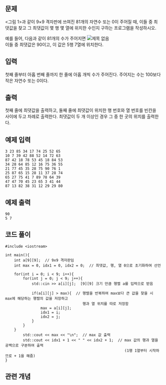 ## 문제 
<그림 1>과 같이 9×9 격자판에 쓰여진 81개의 자연수 또는 0이 주어질 때, 이들 중 최댓값을 찾고 그 최댓값이 몇 행 몇 열에 위치한 수인지 구하는 프로그램을 작성하시오.

예를 들어, 다음과 같이 81개의 수가 주어지면
![제목 없음](https://github.com/khw274/Coding-Test/assets/125671828/07d9f987-e70f-4ffb-8782-a598e206deac)  
이들 중 최댓값은 90이고, 이 값은 5행 7열에 위치한다.
## 입력
첫째 줄부터 아홉 번째 줄까지 한 줄에 아홉 개씩 수가 주어진다. 주어지는 수는 100보다 작은 자연수 또는 0이다.
## 출력
첫째 줄에 최댓값을 출력하고, 둘째 줄에 최댓값이 위치한 행 번호와 열 번호를 빈칸을 사이에 두고 차례로 출력한다. 최댓값이 두 개 이상인 경우 그 중 한 곳의 위치를 출력한다.
## 예제 입력 
```
3 23 85 34 17 74 25 52 65
10 7 39 42 88 52 14 72 63
87 42 18 78 53 45 18 84 53
34 28 64 85 12 16 75 36 55
21 77 45 35 28 75 90 76 1
25 87 65 15 28 11 37 28 74
65 27 75 41 7 89 78 64 39
47 47 70 45 23 65 3 41 44
87 13 82 38 31 12 29 29 80
```

## 예제 출력  
```
90
5 7
```
## 코드 풀이
```
#include <iostream>

int main(){
    int a[9][9];  // 9x9 격자판임
    int max = 0, idx1 = 0, idx2 = 0;  // 최댓값, 행, 열 0으로 초기화하여 선언
    
    for(int i = 0; i < 9; i++){  
        for(int j = 0; j < 9; j++){
            std::cin >> a[i][j];  [9][9] 크기 만큼 행렬 a를 입력으로 받음
            
            if(a[i][j] > max){  // 행렬을 반복하여 max보다 큰 값을 찾을 시 max에 해당하는 행렬의 값을 저장하고
                                   행과 열 위치를 따로 저장함
                max = a[i][j];
                idx1 = i;
                idx2 = j;
            }
        }
    }
        std::cout << max << "\n";  // max 값 출력
        std::cout << idx1 + 1 << " " << idx2 + 1;  // max 값의 행과 열을 공백으로 구분하여 출력
                                                      (1행 1열부터 시작하므로 + 1을 해줌)
}
```
## 관련 개념
